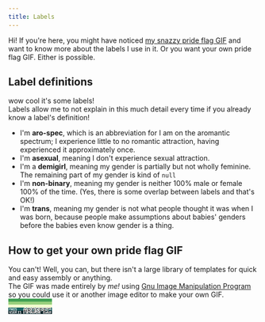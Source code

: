```yaml
---
title: Labels
---
```

Hi! If you're here, you might have noticed [my snazzy pride flag GIF](/assets/ident-8831.gif) and want to know more about the labels I use in it. Or you want your own pride flag GIF. Either is possible.

## Label definitions
wow cool it's some labels!  
Labels allow me to not explain in this much detail every time if you already know a label's definition!
* I'm **aro-spec**, which is an abbreviation for I am on the aromantic spectrum; I experience little to no romantic attraction, having experienced it approximately once.
* I'm **asexual**, meaning I don't experience sexual attraction.
* I'm a **demigirl**, meaning my gender is partially but not wholly feminine. The remaining part of my gender is kind of `null`
* I'm **non-binary**, meaning my gender is neither 100% male or female 100% of the time. (Yes, there is some overlap between labels and that's OK!)
* I'm **trans**, meaning my gender is not what people thought it was when I was born, because people make assumptions about babies' genders before the babies even know gender is a thing.

## How to get your own pride flag GIF
You can't! Well, you can, but there isn't a large library of templates for quick and easy assembly or anything.  
The GIF was made entirely by _me!_ using [Gnu Image Manipulation Program](https://gimp.org) so you could use it or another image editor to make your own GIF.  
![This user is aromantic, a demigirl, trans, non-binary, and asexual.](/assets/ident-8831.gif)
